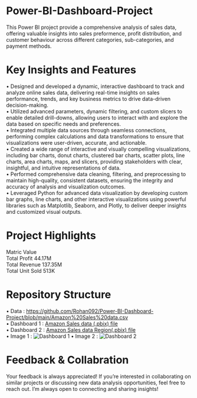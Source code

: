 # Power-BI-Dashboard-Project 
This Power BI project provide a comprehensive analysis of sales data, offering valuable insights into sales preformence, profit distribution, and customer behaviour across different categories, sub-categories, and payment methods.

# Key Insights and Features
• Designed and developed a dynamic, interactive dashboard to track and analyze online sales data, delivering real-time insights on sales performance, trends, and key business metrics to drive data-driven decision-making.<br/>
• Utilized advanced parameters, dynamic filtering, and custom slicers to enable detailed drill-downs, allowing users to interact with and explore the data based on specific needs and preferences.<br/>
• Integrated multiple data sources through seamless connections, performing complex calculations and data transformations to ensure that visualizations were user-driven, accurate, and actionable.<br/>
• Created a wide range of interactive and visually compelling visualizations, including bar charts, donut charts, clustered bar charts, scatter plots, line charts, area charts, maps, and slicers, providing stakeholders with clear, insightful, and intuitive representations of data.<br/>
• Performed comprehensive data cleaning, filtering, and preprocessing to maintain high-quality, consistent datasets, ensuring the integrity and accuracy of analysis and visualization outcomes.<br/>
• Leveraged Python for advanced data visualization by developing custom bar graphs, line charts, and other interactive visualizations using powerful libraries such as Matplotlib, Seaborn, and Plotly, to deliver deeper insights and customized visual outputs.<br/>

# Project Highlights 
Matric Value <br/>
Total Profit  44.17M <br/>
Total Revenue 137.35M <br/>
Total Unit Sold  513K <br/>

# Repository Structure
• Data : https://github.com/Rohan092/Power-BI-Dashboard-Project/blob/main/Amazon%20Sales%20data.csv <br/>
• Dashboard 1 : [Amazon Sales data (.pbix) file](https://github.com/Rohan092/Power-BI-Dashboard-Project/blob/main/Amazon%20Sales%20Data%201.pbix)<br/>
• Dashboard 2 : [Amazon Sales data Region(.pbix) file](https://github.com/Rohan092/Power-BI-Dashboard-Project/blob/main/Amazon%20Sales%20Data%202.pbix)<br/>
• Image 1 : ![Dashboard 1](https://github.com/user-attachments/assets/7e595c32-2b32-4489-888b-cf4dd5e6c76a)
• Image 2 : ![Dashboard 2](https://github.com/user-attachments/assets/8976842b-9ecc-40d2-8778-711aa91a5e75)

# Feedback & Collabration
Your feedback is always appreciated! If you’re interested in collaborating on similar projects or discussing new data analysis opportunities, feel free to reach out. I’m always open to connecting and sharing insights!
